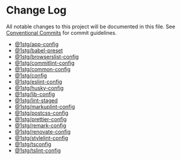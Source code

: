# Change Log

All notable changes to this project will be documented in this file.
See [Conventional Commits](https://conventionalcommits.org) for commit guidelines.

- [@1stg/app-config](./packages/app-config/CHANGELOG.md)
- [@1stg/babel-preset](./packages/babel-preset/CHANGELOG.md)
- [@1stg/browserslist-config](./packages/browserslist-config/CHANGELOG.md)
- [@1stg/commitlint-config](./packages/commitlint-config/CHANGELOG.md)
- [@1stg/common-config](./packages/common-config/CHANGELOG.md)
- [@1stg/config](./packages/config/CHANGELOG.md)
- [@1stg/eslint-config](./packages/eslint-config/CHANGELOG.md)
- [@1stg/husky-config](./packages/husky-config/CHANGELOG.md)
- [@1stg/lib-config](./packages/lib-config/CHANGELOG.md)
- [@1stg/lint-staged](./packages/lint-staged/CHANGELOG.md)
- [@1stg/markuplint-config](./packages/markuplint-config/CHANGELOG.md)
- [@1stg/postcss-config](./packages/postcss-config/CHANGELOG.md)
- [@1stg/prettier-config](./packages/prettier-config/CHANGELOG.md)
- [@1stg/remark-config](./packages/remark-config/CHANGELOG.md)
- [@1stg/renovate-config](./packages/renovate-config/CHANGELOG.md)
- [@1stg/stylelint-config](./packages/stylelint-config/CHANGELOG.md)
- [@1stg/tsconfig](./packages/tsconfig/CHANGELOG.md)
- [@1stg/tslint-config](./packages/tslint-config/CHANGELOG.md)
